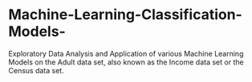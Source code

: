 # Machine-Learning-Classification-Models-
Exploratory Data Analysis and Application of various Machine Learning Models on the Adult data set, also known as the Income data set or the Census data set.
